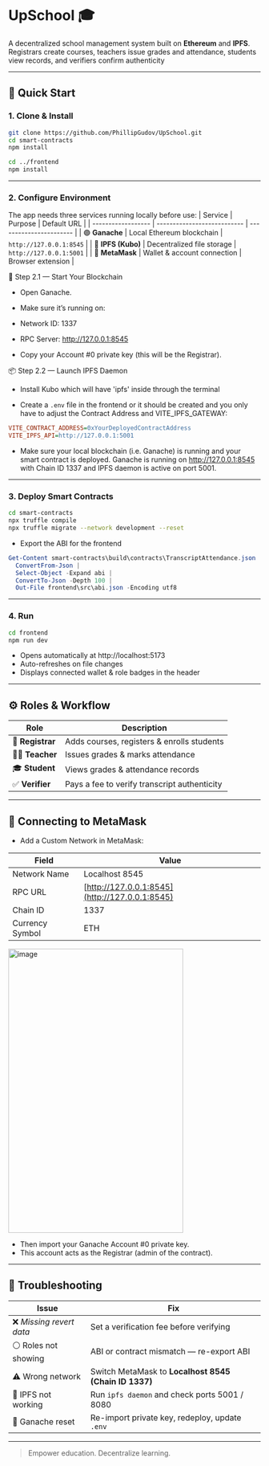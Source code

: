 # UpSchool 🎓

A decentralized school management system built on **Ethereum** and **IPFS**. Registrars create courses, teachers issue grades and attendance, students view records, and verifiers confirm authenticity

---

## 🚀 Quick Start

### 1. Clone & Install

```bash
git clone https://github.com/PhillipGudov/UpSchool.git
cd smart-contracts
npm install

cd ../frontend
npm install
```
---

### 2. Configure Environment

The app needs three services running locally before use:
| Service            | Purpose                     | Default URL             |
| ------------------ | --------------------------- | ----------------------- |
| 🟣 **Ganache**     | Local Ethereum blockchain   | `http://127.0.0.1:8545` |
| 🔵 **IPFS (Kubo)** | Decentralized file storage  | `http://127.0.0.1:5001` |
| 🦊 **MetaMask**    | Wallet & account connection | Browser extension       |

🧱 Step 2.1 — Start Your Blockchain

- Open Ganache.

- Make sure it’s running on:

- Network ID: 1337

- RPC Server: http://127.0.0.1:8545

- Copy your Account #0 private key (this will be the Registrar).

📦 Step 2.2 — Launch IPFS Daemon

- Install Kubo which will have 'ipfs' inside through the terminal

- Create a `.env` file in the frontend or it should be created and you only have to adjust the Contract Address and VITE_IPFS_GATEWAY:

```ini
VITE_CONTRACT_ADDRESS=0xYourDeployedContractAddress
VITE_IPFS_API=http://127.0.0.1:5001
```

- Make sure your local blockchain (i.e. Ganache) is running and your smart contract is deployed. Ganache is running on http://127.0.0.1:8545 with Chain ID 1337 and IPFS daemon is active on port 5001.

---

### 3. Deploy Smart Contracts

```bash
cd smart-contracts
npx truffle compile
npx truffle migrate --network development --reset
```
- Export the ABI for the frontend
```powershell
Get-Content smart-contracts\build\contracts\TranscriptAttendance.json |
  ConvertFrom-Json |
  Select-Object -Expand abi |
  ConvertTo-Json -Depth 100 |
  Out-File frontend\src\abi.json -Encoding utf8
```

---

### 4. Run

```bash
cd frontend
npm run dev
```

- Opens automatically at http://localhost:5173
- Auto-refreshes on file changes
- Displays connected wallet & role badges in the header

---

## ⚙️ Roles & Workflow

| Role              | Description                                  |
| ----------------- | -------------------------------------------- |
| 🧾 **Registrar**  | Adds courses, registers & enrolls students   |
| 🧑‍🏫 **Teacher** | Issues grades & marks attendance             |
| 🎓 **Student**    | Views grades & attendance records            |
| ✅ **Verifier**    | Pays a fee to verify transcript authenticity |

---

## 🔗 Connecting to MetaMask

- Add a Custom Network in MetaMask:

| Field           | Value                                          |
| --------------- | ---------------------------------------------- |
| Network Name    | Localhost 8545                                 |
| RPC URL         | [http://127.0.0.1:8545](http://127.0.0.1:8545) |
| Chain ID        | 1337                                           |
| Currency Symbol | ETH                                            |


<img width="349" height="566" alt="image" src="https://github.com/user-attachments/assets/009773ee-6ad7-419a-a624-ab297d7a101f" />

- Then import your Ganache Account #0 private key. 
- This account acts as the Registrar (admin of the contract).

---

## 🧯 Troubleshooting

| Issue                   | Fix                                                   |
| ----------------------- | ----------------------------------------------------- |
| ❌ *Missing revert data* | Set a verification fee before verifying               |
| ⚪ Roles not showing     | ABI or contract mismatch — re-export ABI              |
| ⚠️ Wrong network        | Switch MetaMask to **Localhost 8545 (Chain ID 1337)** |
| 🧱 IPFS not working     | Run `ipfs daemon` and check ports 5001 / 8080         |
| 🔁 Ganache reset        | Re-import private key, redeploy, update `.env`        |

---

> Empower education. Decentralize learning.
